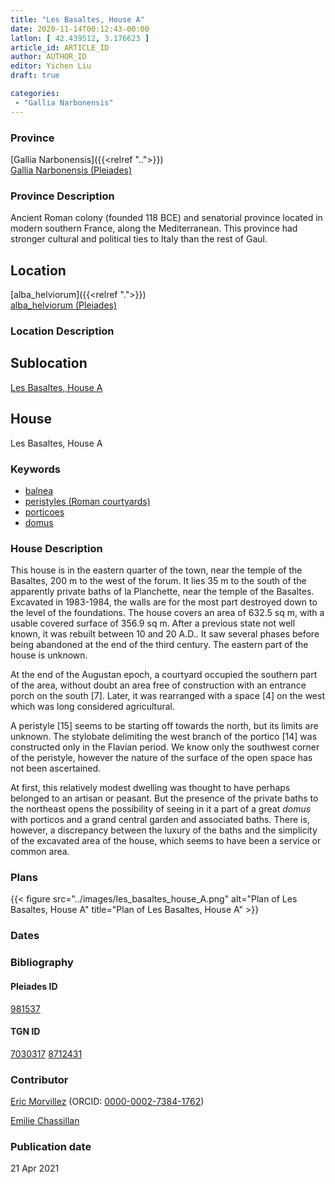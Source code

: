 ```yaml
---
title: "Les Basaltes, House A"
date: 2020-11-14T00:12:43-00:00
latlon: [ 42.439512, 3.176623 ]
article_id: ARTICLE_ID
author: AUTHOR_ID
editor: Yichen Liu
draft: true

categories:
 - "Gallia Narbonensis"
---
```


### Province

[Gallia Narbonensis]({{<relref "..">}}) \
[Gallia Narbonensis (Pleiades)](https://pleiades.stoa.org/places/981537)

### Province Description

Ancient Roman colony (founded 118 BCE) and senatorial province located in modern southern France, along the Mediterranean. This province had stronger cultural and political ties to Italy than the rest of Gaul.

## Location

[alba_helviorum]({{<relref ".">}}) \
[alba_helviorum (Pleiades)](https://pleiades.stoa.org/places/167629)

### Location Description

<!--### Location Description-->

<!-- LEAVE THIS BLANK FOR NOW -->

## Sublocation

[Les Basaltes, House A](#)

<!--### Sublocation Description-->

<!-- DESCRIPTION -->

## House

Les Basaltes, House A



### Keywords
- [balnea](http://vocab.getty.edu/page/aat/300120377)
- [peristyles (Roman courtyards)](http://vocab.getty.edu/page/aat/300080971)
- [porticoes](http://vocab.getty.edu/page/aat/300004145)
- [domus](http://vocab.getty.edu/page/aat/300005506)





### House Description


This house is in the eastern quarter of the town, near the temple of the Basaltes, 200 m to the west of the forum.  It lies 35 m to the south of the apparently private baths of la Planchette, near the temple of the Basaltes.  Excavated in 1983-1984, the walls are for the most part destroyed down to the level of the foundations.  The house covers an area of 632.5 sq m, with a usable covered surface of 356.9 sq m.  After a previous state not well known, it was rebuilt between 10 and 20 A.D.. It saw several phases before being abandoned at the end of the third century.  The eastern part of the house is unknown.  

At the end of the Augustan epoch, a courtyard occupied the southern part of the area, without doubt an area free of construction with an entrance porch on the south [7].  Later, it was rearranged with a space [4] on the west which was long considered agricultural.  

A peristyle [15] seems to be starting off towards the north, but its limits are unknown.  The stylobate delimiting the west branch of the portico [14] was constructed only in the Flavian period.  We know only the southwest corner of the peristyle, however the nature of the surface of the open space has not been ascertained.

At first, this relatively modest dwelling was thought to have perhaps belonged to an artisan or peasant.  But the presence of the private baths to the northeast opens the possibility of seeing in it a part of a great *domus* with porticos and a grand central garden and associated baths. There is, however, a discrepancy between the luxury of the baths and the simplicity of the excavated area of the house, which seems to have been a service or common area.





### Plans


{{< figure src="../images/les_basaltes_house_A.png" alt="Plan of Les Basaltes, House A" title="Plan of Les Basaltes, House A" >}}



### Dates





### Bibliography



#### Pleiades ID

[981537](https://pleiades.stoa.org/places/981537)

#### TGN ID

[7030317](http://vocab.getty.edu/page/tgn/7030317)
[8712431](http://vocab.getty.edu/page/tgn/8712431)

### Contributor

[Eric Morvillez](link) (ORCID: [0000-0002-7384-1762](https://orcid.org/0000-0002-7384-1762))

[Emilie Chassillan](link)
### Publication date


21 Apr 2021

<!--### Related articles-->

<!-- Links to other related articles. Leave blank for now -->